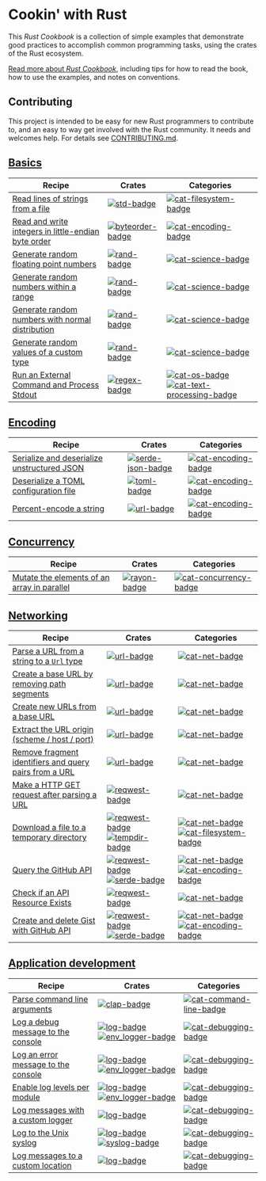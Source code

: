 # Cookin' with Rust

This _Rust Cookbook_ is a collection of
simple examples that demonstrate good practices to accomplish common
programming tasks, using the crates of the Rust ecosystem.

[Read more about _Rust Cookbook_](about.html), including tips for
how to read the book, how to use the examples, and notes on conventions.

## Contributing

This project is intended to be easy for new Rust programmers to
contribute to, and an easy to way get involved with the Rust
community. It needs and welcomes help. For details see
[CONTRIBUTING.md].

[CONTRIBUTING.md]: https://github.com/brson/rust-cookbook/blob/master/CONTRIBUTING.md

## [Basics](basics.html)

| Recipe | Crates | Categories |
|--------|--------|------------|
| [Read lines of strings from a file][ex-std-read-lines] | [![std-badge]][std] | [![cat-filesystem-badge]][cat-filesystem] |
| [Read and write integers in little-endian byte order][ex-byteorder-le] | [![byteorder-badge]][byteorder] | [![cat-encoding-badge]][cat-encoding] |
| [Generate random floating point numbers][ex-rand-float] | [![rand-badge]][rand] | [![cat-science-badge]][cat-science] |
| [Generate random numbers within a range][ex-rand-range] | [![rand-badge]][rand] | [![cat-science-badge]][cat-science] |
| [Generate random numbers with normal distribution][ex-rand-dist] | [![rand-badge]][rand] | [![cat-science-badge]][cat-science] |
| [Generate random values of a custom type][ex-rand-custom] | [![rand-badge]][rand] | [![cat-science-badge]][cat-science] |
| [Run an External Command and Process Stdout][ex-parse-subprocess-output] | [![regex-badge]][regex] | [![cat-os-badge]][cat-os] [![cat-text-processing-badge]][cat-text-processing] |

## [Encoding](encoding.html)

| Recipe | Crates | Categories |
|--------|--------|------------|
| [Serialize and deserialize unstructured JSON][ex-json-value] | [![serde-json-badge]][serde-json] | [![cat-encoding-badge]][cat-encoding] |
| [Deserialize a TOML configuration file][ex-toml-config] | [![toml-badge]][toml] | [![cat-encoding-badge]][cat-encoding] |
| [Percent-encode a string][ex-percent-encode] | [![url-badge]][url] | [![cat-encoding-badge]][cat-encoding] |

## [Concurrency](concurrency.html)

| Recipe | Crates | Categories |
|--------|--------|------------|
| [Mutate the elements of an array in parallel][ex-rayon-iter-mut] | [![rayon-badge]][rayon] | [![cat-concurrency-badge]][cat-concurrency] |

## [Networking](net.html)

| Recipe | Crates | Categories |
|--------|--------|------------|
| [Parse a URL from a string to a `Url` type][ex-url-parse] | [![url-badge]][url] | [![cat-net-badge]][cat-net] |
| [Create a base URL by removing path segments][ex-url-base] | [![url-badge]][url] | [![cat-net-badge]][cat-net] |
| [Create new URLs from a base URL][ex-url-new-from-base] | [![url-badge]][url] | [![cat-net-badge]][cat-net] |
| [Extract the URL origin (scheme / host / port)][ex-url-origin] | [![url-badge]][url] | [![cat-net-badge]][cat-net] |
| [Remove fragment identifiers and query pairs from a URL][ex-url-rm-frag] | [![url-badge]][url] | [![cat-net-badge]][cat-net] |
| [Make a HTTP GET request after parsing a URL][ex-url-basic] | [![reqwest-badge]][reqwest] | [![cat-net-badge]][cat-net] |
| [Download a file to a temporary directory][ex-url-download] | [![reqwest-badge]][reqwest] [![tempdir-badge]][tempdir] | [![cat-net-badge]][cat-net] [![cat-filesystem-badge]][cat-filesystem] |
| [Query the GitHub API][ex-rest-get] | [![reqwest-badge]][reqwest] [![serde-badge]][serde] | [![cat-net-badge]][cat-net] [![cat-encoding-badge]][cat-encoding] |
| [Check if an API Resource Exists][ex-rest-head] | [![reqwest-badge]][reqwest] | [![cat-net-badge]][cat-net] |
| [Create and delete Gist with GitHub API][ex-rest-post] | [![reqwest-badge]][reqwest] [![serde-badge]][serde] | [![cat-net-badge]][cat-net] [![cat-encoding-badge]][cat-encoding] |

## [Application development](app.html)

| Recipe | Crates | Categories |
|--------|--------|------------|
| [Parse command line arguments][ex-clap-basic] | [![clap-badge]][clap] | [![cat-command-line-badge]][cat-command-line] |
| [Log a debug message to the console][ex-log-debug] | [![log-badge]][log] [![env_logger-badge]][env_logger] | [![cat-debugging-badge]][cat-debugging] |
| [Log an error message to the console][ex-log-error] | [![log-badge]][log] [![env_logger-badge]][env_logger] | [![cat-debugging-badge]][cat-debugging] |
| [Enable log levels per module][ex-log-mod] | [![log-badge]][log] [![env_logger-badge]][env_logger] | [![cat-debugging-badge]][cat-debugging] |
| [Log messages with a custom logger][ex-log-custom-logger] | [![log-badge]][log] | [![cat-debugging-badge]][cat-debugging] |
| [Log to the Unix syslog][ex-log-syslog] | [![log-badge]][log] [![syslog-badge]][syslog] | [![cat-debugging-badge]][cat-debugging] |
| [Log messages to a custom location][ex-log-custom] | [![log-badge]][log] | [![cat-debugging-badge]][cat-debugging] |


<!--

Links, in a few categories. Follow the existing structure.

Individual pages contain a subset of these exact links, depending on
the crates and categories of their examples.

Keep lines sorted.

-->

<!-- Categories -->

[cat-command-line-badge]: https://img.shields.io/badge/-command_line-red.svg
[cat-command-line]: https://crates.io/categories/command-line-interface
[cat-concurrency-badge]: https://img.shields.io/badge/-concurrency-red.svg
[cat-concurrency]: https://crates.io/categories/concurrency
[cat-debugging-badge]: https://img.shields.io/badge/-debugging-red.svg
[cat-debugging]: https://crates.io/categories/debugging
[cat-encoding-badge]: https://img.shields.io/badge/-encoding-red.svg
[cat-encoding]: https://crates.io/categories/encoding
[cat-filesystem-badge]: https://img.shields.io/badge/-filesystem-red.svg
[cat-filesystem]: https://crates.io/categories/filesystem
[cat-net-badge]: https://img.shields.io/badge/-net-red.svg
[cat-net]: https://crates.io/categories/network-programming
[cat-science-badge]: https://img.shields.io/badge/-science-red.svg
[cat-science]: https://crates.io/categories/science
[cat-os-badge]: https://img.shields.io/badge/-os-red.svg
[cat-os]: https://crates.io/categories/os
[cat-text-processing-badge]: https://img.shields.io/badge/-text_processing-red.svg
[cat-text-processing]: https://crates.io/categories/text-processing

<!-- Crates -->

[byteorder-badge]: https://img.shields.io/crates/v/byteorder.svg?label=byteorder
[byteorder]: https://docs.rs/byteorder/
[clap-badge]: https://img.shields.io/crates/v/clap.svg?label=clap
[clap]: https://docs.rs/clap/
[env_logger-badge]: https://img.shields.io/crates/v/env_logger.svg?label=env_logger
[env_logger]: https://docs.rs/env_logger/
[log-badge]: https://img.shields.io/crates/v/log.svg?label=log
[log]: https://docs.rs/log/
[rand-badge]: https://img.shields.io/crates/v/rand.svg?label=rand
[rand]: https://docs.rs/rand/
[rayon-badge]: https://img.shields.io/crates/v/rayon.svg?label=rayon
[rayon]: https://docs.rs/rayon/
[reqwest-badge]: https://img.shields.io/crates/v/reqwest.svg?label=reqwest
[reqwest]: https://docs.rs/reqwest/
[serde-badge]: https://img.shields.io/crates/v/serde.svg?label=serde
[serde-json-badge]: https://img.shields.io/crates/v/serde_json.svg?label=serde_json
[serde-json]: https://docs.serde.rs/serde_json/
[serde]: https://docs.rs/serde/
[std-badge]: https://img.shields.io/badge/std-1.17.0-blue.svg
[std]: https://doc.rust-lang.org/std
[syslog-badge]: https://img.shields.io/crates/v/syslog.svg?label=syslog
[syslog]: https://docs.rs/syslog/
[tempdir-badge]: https://img.shields.io/crates/v/tempdir.svg?label=tempdir
[tempdir]: https://docs.rs/tempdir/
[toml-badge]: https://img.shields.io/crates/v/toml.svg?label=toml
[toml]: https://docs.rs/toml/
[url-badge]: https://img.shields.io/crates/v/url.svg?label=url
[url]: https://docs.rs/url/
[regex]: https://docs.rs/regex/
[regex-badge]: https://img.shields.io/crates/v/regex.svg?label=regex

<!-- Examples -->

[ex-byteorder-le]: basics.html#ex-byteorder-le
[ex-clap-basic]: app.html#ex-clap-basic
[ex-json-value]: encoding.html#ex-json-value
[ex-log-custom-logger]: app.html#ex-log-custom-logger
[ex-log-custom]: app.html#ex-log-custom
[ex-log-debug]: app.html#ex-log-debug
[ex-log-error]: app.html#ex-log-error
[ex-log-mod]: app.html#ex-log-mod
[ex-log-syslog]: app.html#ex-log-syslog
[ex-percent-encode]: encoding.html#ex-percent-encode
[ex-rand-custom]: basics.html#ex-rand-custom
[ex-rand-dist]: basics.html#ex-rand-dist
[ex-rand-float]: basics.html#ex-rand-float
[ex-rand-range]: basics.html#ex-rand-range
[ex-rayon-iter-mut]: concurrency.html#ex-rayon-iter-mut
[ex-rest-head]: net.html#ex-rest-head
[ex-rest-get]: net.html#ex-rest-get
[ex-rest-post]: net.html#ex-rest-post
[ex-std-read-lines]: basics.html#ex-std-read-lines
[ex-toml-config]: encoding.html#ex-toml-config
[ex-url-base]: net.html#ex-url-base
[ex-url-basic]: net.html#ex-url-basic
[ex-url-download]: net.html#ex-url-download
[ex-url-new-from-base]: net.html#ex-url-new-from-base
[ex-url-origin]: net.html#ex-url-origin
[ex-url-parse]: net.html#ex-url-parse
[ex-url-rm-frag]: net.html#ex-url-rm-frag
[ex-parse-subprocess-output]: basics.html#ex-parse-subprocess-output
